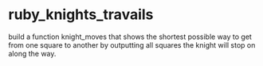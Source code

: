 # ruby_knights_travails
build a function knight_moves that shows the shortest possible way to get from one square to another by outputting all squares the knight will stop on along the way.
